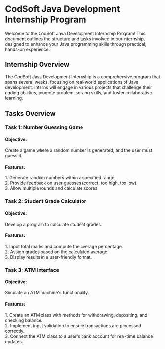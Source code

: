 # CodSoft Java Development Internship Program
Welcome to the CodSoft Java Development Internship Program! This document outlines the structure and tasks involved in our internship, designed to enhance your Java programming skills through practical, hands-on experience.
<h2>Internship Overview</h2>
The CodSoft Java Development Internship is a comprehensive program that spans several weeks, focusing on real-world applications of Java development. Interns will engage in various projects that challenge their coding abilities, promote problem-solving skills, and foster collaborative learning.
<h2>Tasks Overview</h2>
<h3>Task 1: Number Guessing Game</h3>
<h4>Objective:</h4>Create a game where a random number is generated, and the user must guess it.<br>
<h4>Features:</h4>
1. Generate random numbers within a specified range.<br>
2. Provide feedback on user guesses (correct, too high, too low).<br>
3. Allow multiple rounds and calculate scores.<br>
<h3>Task 2: Student Grade Calculator</h3>
<h4>Objective:</h4> Develop a program to calculate student grades.<br>
<h4>Features:</h4>
1. Input total marks and compute the average percentage.<br>
2. Assign grades based on the calculated average.<br>
3. Display results in a user-friendly format.<br>
<h3>Task 3: ATM Interface</h3>
<h4>Objective:</h4> Simulate an ATM machine's functionality.<br>
<h4>Features:</h4>
1. Create an ATM class with methods for withdrawing, depositing, and checking balance.<br>
2. Implement input validation to ensure transactions are processed correctly.<br>
3. Connect the ATM class to a user's bank account for real-time balance updates.<br>
